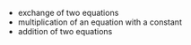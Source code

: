 - exchange of two equations
- multiplication of an equation with a constant
- addition of two equations